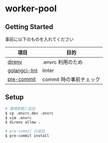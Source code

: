 # worker-pool

## Getting Started

事前に以下のものを入れてください

| 項目                                                       | 目的                    |
| ---------------------------------------------------------- | ----------------------- |
| [direnv](https://github.com/direnv/direnv)                 | .envrc 利用のため       |
| [golangci-lint](https://github.com/golangci/golangci-lint) | linter                  |
| [pre-commit](https://pre-commit.com)                       | commit 時の事前チェック |

## Setup

```sh
# 環境変数に追加
$ cp .envrc.dev .envrc
$ vim .envrc
$ direnv allow .

# pre-commit の追加
$ pre-commit install
```
